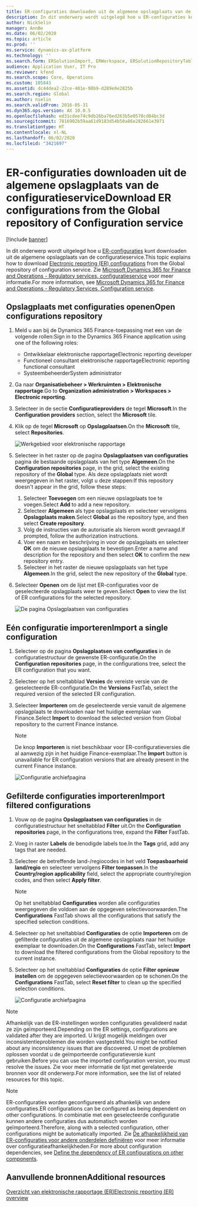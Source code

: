 ```yaml
---
title: ER-configuraties downloaden uit de algemene opslagplaats van de configuratieservice
description: In dit onderwerp wordt uitgelegd hoe u ER-configuraties kunt downloaden uit de algemene opslagplaats van de configuratieservice.
author: NickSelin
manager: AnnBe
ms.date: 06/02/2020
ms.topic: article
ms.prod: ''
ms.service: dynamics-ax-platform
ms.technology: ''
ms.search.form: ERSolutionImport, ERWorkspace, ERSolutionRepositoryTable
audience: Application User, IT Pro
ms.reviewer: kfend
ms.search.scope: Core, Operations
ms.custom: 105843
ms.assetid: dc44dea2-22ce-401e-98b9-d289e0e2825b
ms.search.region: Global
ms.author: nselin
ms.search.validFrom: 2016-05-31
ms.dyn365.ops.version: AX 10.0.5
ms.openlocfilehash: ed31cdee74c9db26ba76ed263b5e0578cd04bc3d
ms.sourcegitcommit: 7816902b59aa61d9183d54b50a86e282661e3971
ms.translationtype: HT
ms.contentlocale: nl-NL
ms.lasthandoff: 06/02/2020
ms.locfileid: "3421697"
---
```

# <a name="download-er-configurations-from-the-global-repository-of-configuration-service"></a><span data-ttu-id="a448a-103">ER-configuraties downloaden uit de algemene opslagplaats van de configuratieservice</span><span class="sxs-lookup"><span data-stu-id="a448a-103">Download ER configurations from the Global repository of Configuration service</span></span>

[!include [banner](../includes/banner.md)]

<span data-ttu-id="a448a-104">In dit onderwerp wordt uitgelegd hoe u [ER-configuraties](general-electronic-reporting.md#Configuration) kunt downloaden uit de algemene opslagplaats van de configuratieservice.</span><span class="sxs-lookup"><span data-stu-id="a448a-104">This topic explains how to download [Electronic reporting (ER) configurations](general-electronic-reporting.md#Configuration) from the Global repository of configuration service.</span></span> <span data-ttu-id="a448a-105">Zie [Microsoft Dynamics 365 for Finance and Operations - Regulatory services, configuratieservice](https://docs.microsoft.com/business-applications-release-notes/october18/dynamics365-finance-operations/regulatory-service-configuration) voor meer informatie.</span><span class="sxs-lookup"><span data-stu-id="a448a-105">For more information, see [Microsoft Dynamics 365 for Finance and Operations - Regulatory Services, Configuration service](https://docs.microsoft.com/business-applications-release-notes/october18/dynamics365-finance-operations/regulatory-service-configuration).</span></span>

## <a name="open-configurations-repository"></a><span data-ttu-id="a448a-106">Opslagplaats met configuraties openen</span><span class="sxs-lookup"><span data-stu-id="a448a-106">Open configurations repository</span></span>

1. <span data-ttu-id="a448a-107">Meld u aan bij de Dynamics 365 Finance-toepassing met een van de volgende rollen:</span><span class="sxs-lookup"><span data-stu-id="a448a-107">Sign in to the Dynamics 365 Finance application using one of the following roles:</span></span>

    - <span data-ttu-id="a448a-108">Ontwikkelaar elektronische rapportage</span><span class="sxs-lookup"><span data-stu-id="a448a-108">Electronic reporting developer</span></span>
    - <span data-ttu-id="a448a-109">Functioneel consultant elektronische rapportage</span><span class="sxs-lookup"><span data-stu-id="a448a-109">Electronic reporting functional consultant</span></span>
    - <span data-ttu-id="a448a-110">Systeembeheerder</span><span class="sxs-lookup"><span data-stu-id="a448a-110">System administrator</span></span>

2. <span data-ttu-id="a448a-111">Ga naar **Organisatiebeheer > Werkruimten > Elektronische rapportage**.</span><span class="sxs-lookup"><span data-stu-id="a448a-111">Go to **Organization administration > Workspaces > Electronic reporting**.</span></span>
3. <span data-ttu-id="a448a-112">Selecteer in de sectie **Configuratieproviders** de tegel **Microsoft**.</span><span class="sxs-lookup"><span data-stu-id="a448a-112">In the **Configuration providers** section, select the **Microsoft** tile.</span></span>
3. <span data-ttu-id="a448a-113">Klik op de tegel **Microsoft** op **Opslagplaatsen**.</span><span class="sxs-lookup"><span data-stu-id="a448a-113">On the **Microsoft** tile, select **Repositories**.</span></span>

    ![Werkgebied voor elektronische rapportage](./media/er-download-configurations-global-repo-er-workspace.png)

4. <span data-ttu-id="a448a-115">Selecteer in het raster op de pagina **Opslagplaatsen van configuraties** pagina de bestaande opslagplaats van het type **Algemeen**.</span><span class="sxs-lookup"><span data-stu-id="a448a-115">On the **Configuration repositories** page, in the grid, select the existing repository of the **Global** type.</span></span> <span data-ttu-id="a448a-116">Als deze opslagplaats niet wordt weergegeven in het raster, volgt u deze stappen:</span><span class="sxs-lookup"><span data-stu-id="a448a-116">If this repository doesn't appear in the grid, follow these steps:</span></span>

    1. <span data-ttu-id="a448a-117">Selecteer **Toevoegen** om een nieuwe opslagplaats toe te voegen.</span><span class="sxs-lookup"><span data-stu-id="a448a-117">Select **Add** to add a new repository.</span></span>
    2. <span data-ttu-id="a448a-118">Selecteer **Algemeen** als type opslagplaats en selecteer vervolgens **Opslagplaats maken**.</span><span class="sxs-lookup"><span data-stu-id="a448a-118">Select **Global** as the repository type, and then select **Create repository**.</span></span>
    3. <span data-ttu-id="a448a-119">Volg de instructies van de autorisatie als hierom wordt gevraagd.</span><span class="sxs-lookup"><span data-stu-id="a448a-119">If prompted, follow the authorization instructions.</span></span>
    4. <span data-ttu-id="a448a-120">Voer een naam en beschrijving in voor de opslagplaats en selecteer **OK** om de nieuwe opslagplaats te bevestigen.</span><span class="sxs-lookup"><span data-stu-id="a448a-120">Enter a name and description for the repository and then select **OK** to confirm the new repository entry.</span></span>
    5. <span data-ttu-id="a448a-121">Selecteer in het raster de nieuwe opslagplaats van het type **Algemeen**.</span><span class="sxs-lookup"><span data-stu-id="a448a-121">In the grid, select the new repository of the **Global** type.</span></span>

5. <span data-ttu-id="a448a-122">Selecteer **Openen** om de lijst met ER-configuraties voor de geselecteerde opslagplaats weer te geven.</span><span class="sxs-lookup"><span data-stu-id="a448a-122">Select **Open** to view the list of ER configurations for the selected repository.</span></span>

    ![De pagina Opslagplaatsen van configuraties](./media/er-download-configurations-global-repo-repositories-list.png)

## <a name="import-a-single-configuration"></a><span data-ttu-id="a448a-124">Eén configuratie importeren</span><span class="sxs-lookup"><span data-stu-id="a448a-124">Import a single configuration</span></span>

1. <span data-ttu-id="a448a-125">Selecteer op de pagina **Opslagplaatsen van configuraties** in de configuratiestructuur de gewenste ER-configuratie.</span><span class="sxs-lookup"><span data-stu-id="a448a-125">On the **Configuration repositories** page, in the configurations tree, select the ER configuration that you want.</span></span>
2. <span data-ttu-id="a448a-126">Selecteer op het sneltabblad **Versies** de vereiste versie van de geselecteerde ER-configuratie.</span><span class="sxs-lookup"><span data-stu-id="a448a-126">On the **Versions** FastTab, select the required version of the selected ER configuration.</span></span>
3. <span data-ttu-id="a448a-127">Selecteer **Importeren** om de geselecteerde versie vanuit de algemene opslagplaats te downloaden naar het huidige exemplaar van Finance.</span><span class="sxs-lookup"><span data-stu-id="a448a-127">Select **Import** to download the selected version from Global repository to the current Finance instance.</span></span>

    > [!NOTE]
    > <span data-ttu-id="a448a-128">De knop **Importeren** is niet beschikbaar voor ER-configuratieversies die al aanwezig zijn in het huidige Finance-exemplaar.</span><span class="sxs-lookup"><span data-stu-id="a448a-128">The **Import** button is unavailable for ER configuration versions that are already present in the current Finance instance.</span></span>

    ![Configuratie archiefpagina](./media/er-download-configurations-global-repo-repository-content.png)

## <a name="import-filtered-configurations"></a><span data-ttu-id="a448a-130">Gefilterde configuraties importeren</span><span class="sxs-lookup"><span data-stu-id="a448a-130">Import filtered configurations</span></span>

1. <span data-ttu-id="a448a-131">Vouw op de pagina **Opslagplaatsen van configuraties** in de configuratiestructuur het sneltabblad **Filter** uit.</span><span class="sxs-lookup"><span data-stu-id="a448a-131">On the **Configuration repositories** page, in the configurations tree, expand the **Filter** FastTab.</span></span>
2. <span data-ttu-id="a448a-132">Voeg in raster **Labels** de benodigde labels toe.</span><span class="sxs-lookup"><span data-stu-id="a448a-132">In the **Tags** grid, add any tags that are needed.</span></span>
3. <span data-ttu-id="a448a-133">Selecteer de betreffende land-/regiocodes in het veld **Toepasbaarheid land/regio** en selecteer vervolgens **Filter toepassen**.</span><span class="sxs-lookup"><span data-stu-id="a448a-133">In the **Country/region applicability** field, select the appropriate country/region codes, and then select  **Apply filter**.</span></span>

    > [!NOTE]
    > <span data-ttu-id="a448a-134">Op het sneltabblad **Configuraties** worden alle configuraties weergegeven die voldoen aan de opgegeven selectievoorwaarden.</span><span class="sxs-lookup"><span data-stu-id="a448a-134">The **Configurations** FastTab shows all the configurations that satisfy the specified selection conditions.</span></span>

4. <span data-ttu-id="a448a-135">Selecteer op het sneltabblad **Configuraties** de optie **Importeren** om de gefilterde configuraties uit de algemene opslagplaats naar het huidige exemplaar te downloaden.</span><span class="sxs-lookup"><span data-stu-id="a448a-135">On the **Configurations** FastTab, select **Import** to download the filtered configurations from the Global repository to the current instance.</span></span>
5. <span data-ttu-id="a448a-136">Selecteer op het sneltabblad **Configuraties** de optie **Filter opnieuw instellen** om de opgegeven selectievoorwaarden op te schonen.</span><span class="sxs-lookup"><span data-stu-id="a448a-136">On the **Configurations** FastTab, select **Reset filter** to clean up the specified selection conditions.</span></span>

    ![Configuratie archiefpagina](./media/er-download-configurations-global-repo-filtered-configurations.png)

> [!NOTE]
> <span data-ttu-id="a448a-138">Afhankelijk van de ER-instellingen worden configuraties gevalideerd nadat ze zijn geïmporteerd.</span><span class="sxs-lookup"><span data-stu-id="a448a-138">Depending on the ER settings, configurations are validated after they are imported.</span></span> <span data-ttu-id="a448a-139">U krijgt mogelijk meldingen over inconsistentieproblemen die worden vastgesteld.</span><span class="sxs-lookup"><span data-stu-id="a448a-139">You might be notified about any inconsistency issues that are discovered.</span></span> <span data-ttu-id="a448a-140">U moet de problemen oplossen voordat u de geïmporteerde configuratieversie kunt gebruiken.</span><span class="sxs-lookup"><span data-stu-id="a448a-140">Before you can use the imported configuration version, you must resolve the issues.</span></span> <span data-ttu-id="a448a-141">Zie voor meer informatie de lijst met gerelateerde bronnen voor dit onderwerp.</span><span class="sxs-lookup"><span data-stu-id="a448a-141">For more information, see the list of related resources for this topic.</span></span>

> [!NOTE]
> <span data-ttu-id="a448a-142">ER-configuraties worden geconfigureerd als afhankelijk van andere configuraties.</span><span class="sxs-lookup"><span data-stu-id="a448a-142">ER configurations can be configured as being dependent on other configurations.</span></span> <span data-ttu-id="a448a-143">In combinatie met een geselecteerde configuratie kunnen andere configuraties dus automatisch worden geïmporteerd.</span><span class="sxs-lookup"><span data-stu-id="a448a-143">Therefore, along with a selected configuration, other configurations might be automatically imported.</span></span> <span data-ttu-id="a448a-144">Zie [De afhankelijkheid van ER-configuraties voor andere onderdelen definiëren](tasks/er-define-dependency-er-configurations-from-other-components-july-2017.md) voor meer informatie over configuratieafhankelijkheden.</span><span class="sxs-lookup"><span data-stu-id="a448a-144">For more about configuration dependencies, see [Define the dependency of ER configurations on other components](tasks/er-define-dependency-er-configurations-from-other-components-july-2017.md).</span></span>

## <a name="additional-resources"></a><span data-ttu-id="a448a-145">Aanvullende bronnen</span><span class="sxs-lookup"><span data-stu-id="a448a-145">Additional resources</span></span>

[<span data-ttu-id="a448a-146">Overzicht van elektronische rapportage (ER)</span><span class="sxs-lookup"><span data-stu-id="a448a-146">Electronic reporting (ER) overview</span></span>](general-electronic-reporting.md)
